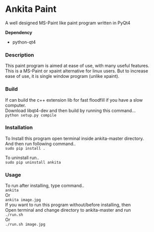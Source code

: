 # Ankita Paint
A well designed MS-Paint like paint program written in PyQt4

**Dependency**  
* python-qt4  

### Description
This paint program is aimed at ease of use, with many useful features.  
This is a MS-Paint or xpaint alternative for linux users. But to increase  
ease of use, it is single window program (unlike xpaint).

### Build
If can build the c++ extension lib for fast floodfill if you have a slow computer.  
Download libqt4-dev and then build by running this command...  
    `python setup.py compile`

### Installation
To Install this program open terminal inside ankita-master directory.  
And then run following command..  
    `sudo pip install .`  

To uninstall run..  
    `sudo pip uninstall ankita`


### Usage
To run after installing, type command..  
  `ankita`  
Or  
  `ankita image.jpg`  
If you want to run this program without/before installing, then  
Open terminal and change directory to ankita-master and run  
  `./run.sh`  
Or  
  `./run.sh image.jpg`  

